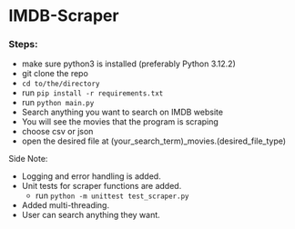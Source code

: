 # IMDB-Scraper

### Steps:
  - make sure python3 is installed (preferably Python 3.12.2)
  - git clone the repo
  - `cd to/the/directory`
  - run `pip install -r requirements.txt`
  - run `python main.py`
  - Search anything you want to search on IMDB website
  - You will see the movies that the program is scraping
  - choose csv or json
  - open the desired file at (your_search_term)_movies.(desired_file_type)

Side Note:
  - Logging and error handling is added.
  - Unit tests for scraper functions are added.
    - run `python -m unittest test_scraper.py`
  - Added multi-threading.
  - User can search anything they want.
